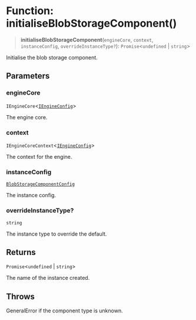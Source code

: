 # Function: initialiseBlobStorageComponent()

> **initialiseBlobStorageComponent**(`engineCore`, `context`, `instanceConfig`, `overrideInstanceType?`): `Promise`\<`undefined` \| `string`\>

Initialise the blob storage component.

## Parameters

### engineCore

`IEngineCore`\<[`IEngineConfig`](../interfaces/IEngineConfig.md)\>

The engine core.

### context

`IEngineCoreContext`\<[`IEngineConfig`](../interfaces/IEngineConfig.md)\>

The context for the engine.

### instanceConfig

[`BlobStorageComponentConfig`](../type-aliases/BlobStorageComponentConfig.md)

The instance config.

### overrideInstanceType?

`string`

The instance type to override the default.

## Returns

`Promise`\<`undefined` \| `string`\>

The name of the instance created.

## Throws

GeneralError if the component type is unknown.
